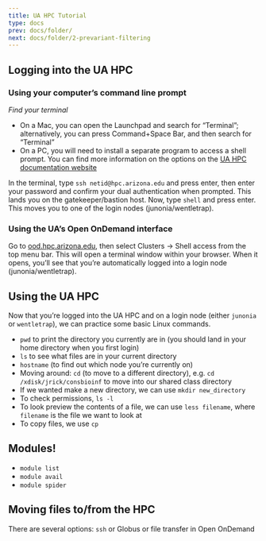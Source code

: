 ```yaml
---
title: UA HPC Tutorial
type: docs
prev: docs/folder/
next: docs/folder/2-prevariant-filtering
---
```


## Logging into the UA HPC
### Using your computer’s command line prompt
*Find your terminal*
* On a Mac, you can open the Launchpad and search for “Terminal”; alternatively, you can press Command+Space Bar, and then search for “Terminal”
* On a PC, you will need to install a separate program to access a shell prompt. You can find more information on the options on the [UA HPC documentation website](https://hpcdocs.hpc.arizona.edu/quick_start/logging_in/#system-access)
  
In the terminal, type `ssh netid@hpc.arizona.edu` and press enter, then enter your password and confirm your dual authentication when prompted. This lands you on the gatekeeper/bastion host.
Now, type `shell` and press enter. This moves you to one of the login nodes (junonia/wentletrap).

### Using the UA’s Open OnDemand interface
Go to [ood.hpc.arizona.edu](ood.hpc.arizona.edu), then select Clusters -> Shell access from the top menu bar. This will open a terminal window within your browser. When it opens, you’ll see that you’re automatically logged into a login node (junonia/wentletrap).

## Using the UA HPC
Now that you’re logged into the UA HPC and on a login node (either `junonia` or `wentletrap`), we can practice some basic Linux commands.
* `pwd` to print the directory you currently are in (you should land in your home directory when you first login)
* `ls` to see what files are in your current directory
* `hostname` (to find out which node you’re currently on)
* Moving around: `cd` (to move to a different directory), e.g. `cd /xdisk/jrick/consbioinf` to move into our shared class directory
* If we wanted make a new directory, we can use `mkdir new_directory`
* To check permissions, `ls -l `
* To look preview the contents of a file, we can use `less filename`, where `filename` is the file we want to look at
* To copy files, we use `cp`

## Modules!
* `module list`
* `module avail`
* `module spider`

## Moving files to/from the HPC 
There are several options: `ssh` or Globus or file transfer in Open OnDemand


